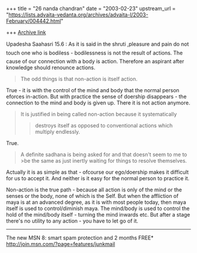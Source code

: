 +++
title = "26 nanda chandran"
date = "2003-02-23"
upstream_url = "https://lists.advaita-vedanta.org/archives/advaita-l/2003-February/004442.html"

+++
[Archive link](https://lists.advaita-vedanta.org/archives/advaita-l/2003-February/004442.html)

Upadesha Saahasri 15.6 : As it is said in the shruti ,pleasure and pain do
not touch one who is bodiless - bodilessness is not the result of actions.
The cause of our connection with a body is action. Therefore an aspirant
after knowledge should renounce actions.

>The odd things is that non-action is itself action.

True - it is with the control of the mind and body that the normal person
eforces in-action. But with practice the sense of doership disappears - the
connection to the mind and body is given up. There it is not action anymore.

>It is justified in being called non-action because it systematically
> >destroys itself as opposed to conventional actions which multiply
> >endlessly.

True.

>A definite sadhana is being asked for and that doesn't seem to me to >be
>the same as just inertly waiting for things to resolve themselves.

Actually it is as simple as that - ofcourse our ego/doership makes it
difficult for us to accept it. And neither is it easy for the normal person
to practice it.

Non-action is the true path - because all action is only of the mind or the
senses or the body, none of which is the Self. But when the affliction of
maya is at an advanced degree, as it is with most people today, then maya
itself is used to control/diminish maya. The mind/body is used to control
the hold of the mind/body itself - turning the mind inwards etc. But after a
stage there's no utility to any action - you have to let go of it.


_________________________________________________________________
The new MSN 8: smart spam protection and 2 months FREE*
http://join.msn.com/?page=features/junkmail

